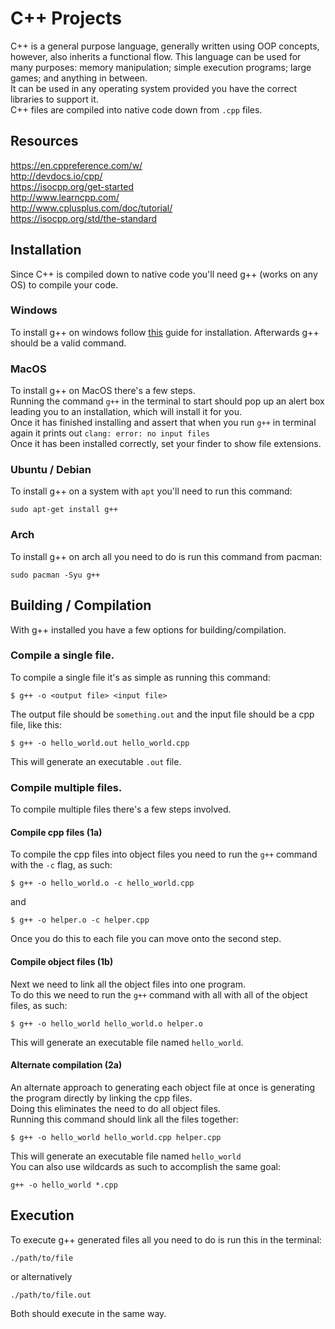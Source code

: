 # C++ Projects
C++ is a general purpose language, generally written using OOP concepts, however, also inherits a functional flow. 
This language can be used for many purposes: memory manipulation; simple execution programs; large games; and anything in between.
<br />
It can be used in any operating system provided you have the correct libraries to support it.
<br />
C++ files are compiled into native code down from `.cpp` files.

## Resources
https://en.cppreference.com/w/
<br />
http://devdocs.io/cpp/
<br />
https://isocpp.org/get-started
<br />
http://www.learncpp.com/
<br />
http://www.cplusplus.com/doc/tutorial/
<br />
https://isocpp.org/std/the-standard

## Installation
Since C++ is compiled down to native code you'll need g++ (works on any OS) to compile your code.

### Windows
To install g++ on windows follow <a href="http://www1.cmc.edu/pages/faculty/alee/g++/g++.html">this</a> guide for installation. Afterwards g++ should be a valid command.

### MacOS
To install g++ on MacOS there's a few steps.
<br />
Running the command `g++` in the terminal to start should pop up an alert box leading you to an installation, which will install it for you.
<br />
Once it has finished installing and assert that when you run `g++` in terminal again it prints out `clang: error: no input files`
<br />
Once it has been installed correctly, set your finder to show file extensions.

### Ubuntu / Debian
To install g++ on a system with `apt` you'll need to run this command:
```
sudo apt-get install g++
```

### Arch
To install g++ on arch all you need to do is run this command from pacman:
```
sudo pacman -Syu g++
```

## Building / Compilation
With g++ installed you have a few options for building/compilation.

### Compile a single file.
To compile a single file it's as simple as running this command:
```
$ g++ -o <output file> <input file>
```
The output file should be `something.out` and the input file should be a cpp file, like this:
```
$ g++ -o hello_world.out hello_world.cpp
```
This will generate an executable `.out` file.

### Compile multiple files.
To compile multiple files there's a few steps involved.

#### Compile cpp files (1a)
To compile the cpp files into object files you need to run the `g++` command with the `-c` flag, as such:
```
$ g++ -o hello_world.o -c hello_world.cpp
```
and
```
$ g++ -o helper.o -c helper.cpp
```
Once you do this to each file you can move onto the second step.

#### Compile object files (1b)
Next we need to link all the object files into one program.
<br />
To do this we need to run the `g++` command with all with all of the object files, as such:
```
$ g++ -o hello_world hello_world.o helper.o
```
This will generate an executable file named `hello_world`.

#### Alternate compilation (2a)
An alternate approach to generating each object file at once is generating the program directly by linking the cpp files.
<br />
Doing this eliminates the need to do all object files.
<br />
Running this command should link all the files together:
```
$ g++ -o hello_world hello_world.cpp helper.cpp
```
This will generate an executable file named `hello_world`
<br />
You can also use wildcards as such to accomplish the same goal:
```
g++ -o hello_world *.cpp
```

## Execution
To execute g++ generated files all you need to do is run this in the terminal:
```
./path/to/file
```
or alternatively
```
./path/to/file.out
```
Both should execute in the same way.
